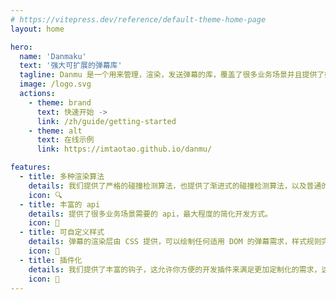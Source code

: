 ```yaml
---
# https://vitepress.dev/reference/default-theme-home-page
layout: home

hero:
  name: 'Danmaku'
  text: '强大可扩展的弹幕库'
  tagline: Danmu 是一个用来管理，渲染，发送弹幕的库，覆盖了很多业务场景并且提供了好用的扩展方式。
  image: /logo.svg
  actions:
    - theme: brand
      text: 快速开始 ->
      link: /zh/guide/getting-started
    - theme: alt
      text: 在线示例
      link: https://imtaotao.github.io/danmu/

features:
  - title: 多种渲染算法
    details: 我们提供了严格的碰撞检测算法，也提供了渐进式的碰撞检测算法，以及普通的全量实时渲染算法。
    icon: 🔍
  - title: 丰富的 api
    details: 提供了很多业务场景需要的 api，最大程度的简化开发方式。
    icon: 🌟
  - title: 可自定义样式
    details: 弹幕的渲染层由 CSS 提供，可以绘制任何适用 DOM 的弹幕需求，样式规则完全复用 CSS，没有额外的学习成本。
    icon: 🧩
  - title: 插件化
    details: 我们提供了丰富的钩子，这允许你方便的开发插件来满足更加定制化的需求，这是非常强大的能力。
    icon: 🔌
---
```

